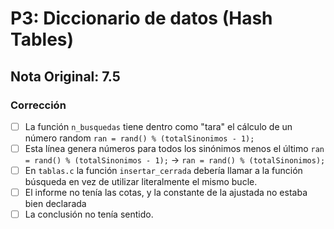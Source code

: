 # P3: Diccionario de datos (Hash Tables)

## Nota Original: 7.5

### Corrección

- [ ] La función `n_busquedas` tiene dentro como "tara" el cálculo de un número random `ran = rand() % (totalSinonimos - 1);`
- [ ] Esta línea genera números para todos los sinónimos menos el último `ran = rand() % (totalSinonimos - 1);` -> `ran = rand() % (totalSinonimos);`
- [ ] En `tablas.c` la función `insertar_cerrada` debería llamar a la función búsqueda en vez de utilizar literalmente el mismo bucle.
- [ ] El informe no tenía las cotas, y la constante de la ajustada no estaba bien declarada
- [ ] La conclusión no tenía sentido.
